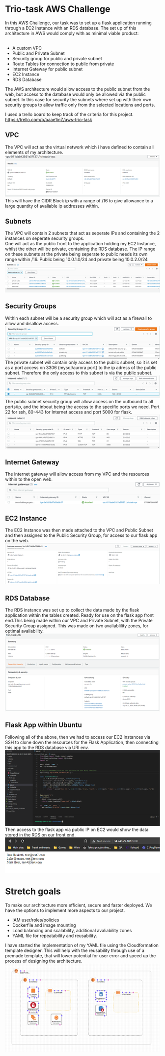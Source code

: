 # Trio-task AWS Challenge

In this AWS Challenge, our task was to set up a flask application running through a EC2 Instance with an RDS database. The set up of this architecture in AWS would comply with as minimal viable product:<br><br>

* A custom VPC
* Public and Private Subnet
* Security group for public and private subnet
* Route Tables for connection to public from private
* Internet Gateway for public subnet
* EC2 Instance
* RDS Database

The AWS architecture would allow access to the public subnet from the web, but access to the database would only be allowed via the public subnet. In this case for security the subnets where set up with their own security groups to allow traffic only from the selected locations and ports.<br>

I used a trello board to keep track of the criteria for this project.
https://trello.com/b/aaae1inZ/aws-trio-task

## VPC

The VPC will act as the virtual network which i have defined to contain all elements of my architecture.<br>
![vpc](https://github.com/Arcticleech/trio-task/blob/dev/resources/VPC.PNG)<br>
This will have the CIDR Block ip with a range of /16 to give allowance to a large quantity of avaliable ip addresses within.

## Subnets

The VPC will contain 2 subnets that act as seperate IPs and containing the 2 instances on seperate security groups. <br>
One will act as the public front to the application holding my EC2 Instance, whilst the other will be private, containing the RDS database. The IP range on these subnets at the private being seperate to public needs its own range within /16.
Public being 10.0.1.0/24 and private being 10.0.2.0/24<br>
![subnets](https://github.com/Arcticleech/trio-task/blob/dev/resources/subnets.PNG)

## Security Groups

Within each subnet will be a security group which will act as a firewall to allow and disallow access.<br> 
![sg](https://github.com/Arcticleech/trio-task/blob/dev/resources/sg.png)<br>
The private subnet will contain only access to the public subnet, so it is set as a port access on 3306 (mysql/aurora port) to the ip adress of the public subnet. Therefore the only access to this subnet is via the public subnet.<br>
![privsg](https://github.com/Arcticleech/trio-task/blob/dev/resources/privsg.png)<br>
The public subnet security group will allow access on the outbound to all ports/ip, and the inbout being the access to the specific ports we need. Port 22 for ssh, 80-443 for Internet access and port 5000 for flask.<br>
![pubsg](https://github.com/Arcticleech/trio-task/blob/dev/resources/pubsg.png)

## Internet Gateway

The internet gateway will allow access from my VPC and the resources within to the open web.<br>
![igw](https://github.com/Arcticleech/trio-task/blob/dev/resources/igw.png)

## EC2 Instance

The EC2 Instance was then made attached to the VPC and Public Subnet and then assigned to the Public Security Group, for access to our flask app on the web.<br>
![EC2](https://github.com/Arcticleech/trio-task/blob/dev/resources/ec2.PNG)

## RDS Database

The RDS instance was set up to collect the data made by the flask application within the tables created. Ready for use on the flask app front end.This being made within our VPC and Private Subnet, with the Private Security Group assigned. This was made on two avaliablility zones, for optimal avaliability.<br>
![RDS](https://github.com/Arcticleech/trio-task/blob/dev/resources/RDS.PNG)

## Flask App within Ubuntu

Following all of the above, then we had to access our EC2 Instances via SSH to clone down the resources for the Flask Application, then connecting this app to the RDS database via URI env.<br>
![ssh](https://github.com/Arcticleech/trio-task/blob/dev/resources/ssh.PNG)<br>
Then access to the flask app via public IP on EC2 would show the data stored in the RDS on our front end.<br>
![EC2flapp](https://github.com/Arcticleech/trio-task/blob/dev/resources/flapp.PNG)

# Stretch goals

To make our architecture more efficient, secure and faster deployed. We have the options to implement more aspects to our project.

* IAM user/roles/policies
* Dockerfile and image mounting
* Load balancing and scalability, additional avaliability zones
* YAML file for repeatability and reusability.

I have started the implementation of my YAML file using the Cloudformation template designer. This will help with the reusability through use of a premade template, that will lower potential for user error and speed up the process of designing the architecture.<br>
![cloudformation](https://github.com/Arcticleech/trio-task/blob/dev/resources/cloudformation.png)